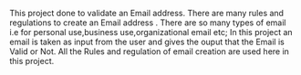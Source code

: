This project done to validate an Email address.
There are many rules and regulations to create an Email address . There are so many types of email i.e for personal use,business use,organizational email etc;
In this project an email is taken as input from the user and gives the ouput that the Email is Valid or Not.
All the Rules and regulation of email creation are used here in this project.
